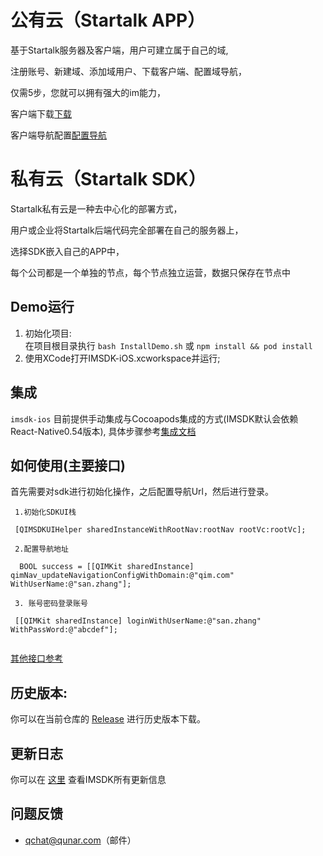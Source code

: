 公有云（Startalk APP）
=====
基于Startalk服务器及客户端，用户可建立属于自己的域,

注册账号、新建域、添加域用户、下载客户端、配置域导航，

仅需5步，您就可以拥有强大的im能力，

客户端下载[下载](https://im.qunar.com/new/#/download)

客户端导航配置[配置导航](https://im.qunar.com/new/#/platform/access_guide/manage_nav?id=manage_nav_mb)

私有云（Startalk SDK）
=====
Startalk私有云是一种去中心化的部署方式，

用户或企业将Startalk后端代码完全部署在自己的服务器上，

选择SDK嵌入自己的APP中，

每个公司都是一个单独的节点，每个节点独立运营，数据只保存在节点中

## Demo运行

1. 初始化项目:  
   在项目根目录执行 `bash InstallDemo.sh` 或 `npm install && pod install`
2. 使用XCode打开IMSDK-iOS.xcworkspace并运行;

## 集成
`imsdk-ios` 目前提供手动集成与Cocoapods集成的方式(IMSDK默认会依赖React-Native0.54版本), 具体步骤参考[集成文档](https://github.com/qunarcorp/imsdk-ios/wiki/QIMSDK-iOS%E6%8E%A5%E5%85%A5%E6%96%87%E6%A1%A3)

## 如何使用(主要接口)
首先需要对sdk进行初始化操作，之后配置导航Url，然后进行登录。
 ```init
  1.初始化SDKUI栈
  
  [QIMSDKUIHelper sharedInstanceWithRootNav:rootNav rootVc:rootVc];
  ```
 ```config
  2.配置导航地址

   BOOL success = [[QIMKit sharedInstance] qimNav_updateNavigationConfigWithDomain:@"qim.com" WithUserName:@"san.zhang"];

  3. 账号密码登录账号

  [[QIMKit sharedInstance] loginWithUserName:@"san.zhang" WithPassWord:@"abcdef"];
  
  ```
  [其他接口参考](https://github.com/qunarcorp/imsdk-ios/wiki/QIMSDK-iOS%E6%8E%A5%E5%8F%A3%E6%96%87%E6%A1%A3%E8%AF%B4%E6%98%8E)

## 历史版本:
你可以在当前仓库的 [Release](https://github.com/qunarcorp/imsdk-ios/releases) 进行历史版本下载。

## 更新日志

你可以在 [这里](https://github.com/qunarcorp/imsdk-ios/wiki/QIMSDKDemo-Changelog) 查看IMSDK所有更新信息

## 问题反馈

-   qchat@qunar.com（邮件）
